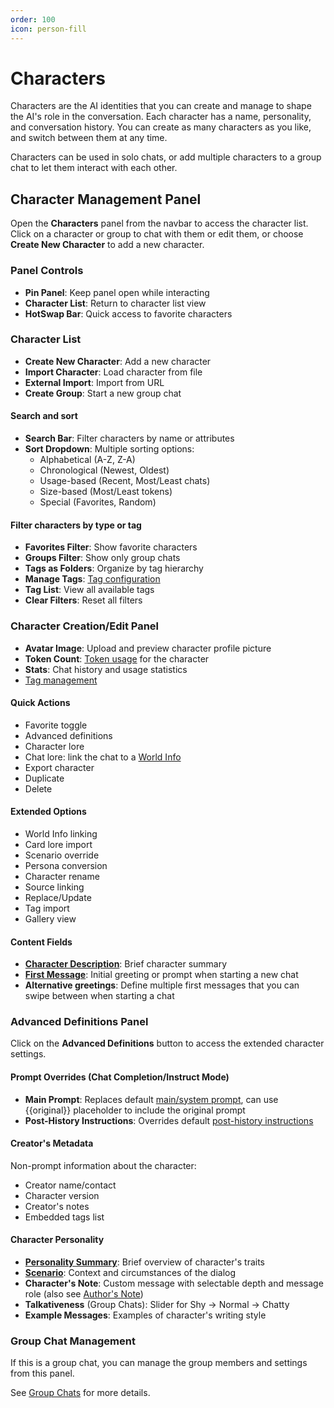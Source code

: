 ```yaml
---
order: 100
icon: person-fill
---
```


# Characters

Characters are the AI identities that you can create and manage to shape the AI's role in the conversation. Each
character has a name, personality, and conversation history. You can create as many characters as you like, and
switch between them at any time.

Characters can be used in solo chats, or add multiple characters to a group chat to
let them interact with each other.

## Character Management Panel

Open the <i class="fa-solid fa-address-card"></i> **Characters** panel from the navbar to access the character
list. Click on a character or group to chat with them or edit them, or
choose <i class="fa-solid fa-user-plus"></i> **Create New Character** to add a new character.

### Panel Controls

* <i class="fa-solid fa-lock"></i> **Pin Panel**: Keep panel open while interacting
* <i class="fa-solid fa-list-ul"></i> **Character List**: Return to character list view
* **HotSwap Bar**: Quick access to favorite characters

### Character List

* <i class="fa-solid fa-user-plus"></i> **Create New Character**: Add a new character
* <i class="fa-solid fa-file-import"></i> **Import Character**: Load character from file
* <i class="fa-solid fa-cloud-arrow-down"></i> **External Import**: Import from URL
* <i class="fa-solid fa-users-gear"></i> **Create Group**: Start a new group chat

#### Search and sort

* **Search Bar**: Filter characters by name or attributes
* **Sort Dropdown**: Multiple sorting options:
    - Alphabetical (A-Z, Z-A)
    - Chronological (Newest, Oldest)
    - Usage-based (Recent, Most/Least chats)
    - Size-based (Most/Least tokens)
    - Special (Favorites, Random)

#### Filter characters by type or tag

* <i class="fa-solid fa-star"></i> **Favorites Filter**: Show favorite characters
* <i class="fa-solid fa-users"></i> **Groups Filter**: Show only group chats
* <i class="fa-solid fa-folder-plus"></i> **Tags as Folders**: Organize by tag hierarchy
* <i class="fa-solid fa-gear"></i> **Manage Tags**: [Tag configuration](/Usage/Characters/Tags.md)
* <i class="fa-solid fa-tags"></i> **Tag List**: View all available tags
* <i class="fa-solid fa-filter-circle-xmark"></i> **Clear Filters**: Reset all filters

### Character Creation/Edit Panel

* **Avatar Image**: Upload and preview character profile picture
* **Token Count**: [Token usage](characterdesign.md#character-tokens) for the character
* <i class="fa-solid fa-ranking-star"></i> **Stats**: Chat history and usage statistics
* [Tag management](/Usage/Characters/Tags.md)

#### Quick Actions

- <i class="fa-solid fa-star"></i> Favorite toggle
- <i class="fa-solid fa-book"></i> Advanced definitions
- <i class="fa-solid fa-globe"></i> Character lore
- <i class="fa-solid fa-passport"></i> Chat lore: link the chat to a [World Info](/Usage/worldinfo.md)
- <i class="fa-solid fa-file-export"></i> Export character
- <i class="fa-solid fa-clone"></i> Duplicate
- <i class="fa-solid fa-skull"></i> Delete

#### Extended Options

* World Info linking
* Card lore import
* Scenario override
* Persona conversion
* Character rename
* Source linking
* Replace/Update
* Tag import
* Gallery view

#### Content Fields

* **[Character Description](characterdesign.md#character-description)**: Brief character summary
* **[First Message](characterdesign.md#first-message)**: Initial greeting or prompt when starting a new chat
* **Alternative greetings**: Define multiple first messages that you can swipe between when starting a chat

### Advanced Definitions Panel

Click on the <i class="fa-solid fa-book"></i> **Advanced Definitions** button to access the extended character settings.

#### Prompt Overrides (Chat Completion/Instruct Mode)

* **Main Prompt**: Replaces default [main/system prompt](/Usage/Prompts/prompts.md#main-prompt-system-prompt), can use
  \{\{original\}\} placeholder to include the original prompt
* **Post-History Instructions**: Overrides
  default [post-history instructions](/Usage/Prompts/prompts.md#post-history-instructions)

#### Creator's Metadata

Non-prompt information about the character:

- Creator name/contact
- Character version
- Creator's notes
- Embedded tags list

#### Character Personality

* **[Personality Summary](characterdesign.md#personality-summary)**: Brief overview of character's traits
* **[Scenario](characterdesign.md#scenario)**: Context and circumstances of the dialog
* **Character's Note**: Custom message with selectable depth and message role (also
  see [Author's Note](/Usage/Characters/Author's-Note.md))
* **Talkativeness** (Group Chats): Slider for Shy → Normal → Chatty
* **Example Messages**: Examples of character's writing style

### Group Chat Management

If this is a group chat, you can manage the group members and settings from this panel.

See [Group Chats](/Usage/Characters/groupchats.md) for more details.
